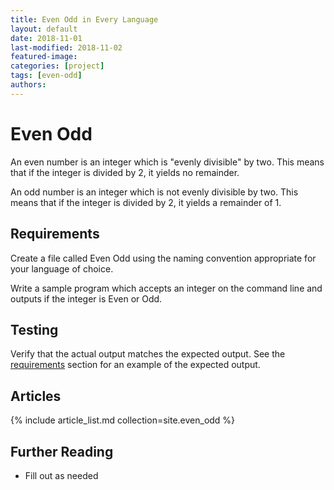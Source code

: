 ```yaml
---
title: Even Odd in Every Language
layout: default
date: 2018-11-01
last-modified: 2018-11-02
featured-image:
categories: [project]
tags: [even-odd]
authors:
---
```


# Even Odd

An even number is an integer which is "evenly divisible" by two. This
means that if the integer is divided by 2, it yields no remainder.

An odd number is an integer which is not evenly divisible by two. This
means that if the integer is divided by 2, it yields a remainder of 1.

## Requirements

Create a file called Even Odd using the naming
convention appropriate for your language of choice.

Write a sample program which accepts an integer on the command line and
outputs if the integer is Even or Odd.

## Testing

Verify that the actual output matches the expected output. See the
[requirements][1] section for an example of the expected output.

## Articles

{% include article_list.md collection=site.even_odd %}

## Further Reading

- Fill out as needed

[1]: #requirements
